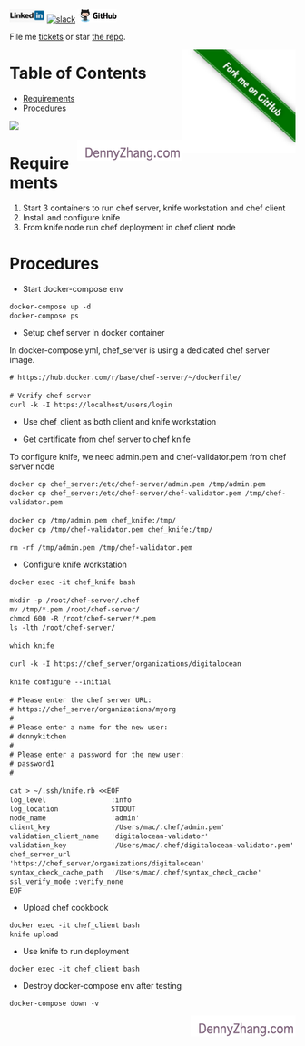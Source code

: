 [![LinkedIn](https://raw.githubusercontent.com/USDevOps/mywechat-slack-group/master/images/linkedin.png)](https://www.linkedin.com/in/dennyzhang001) <a href="https://www.dennyzhang.com/slack" target="_blank" rel="nofollow"><img src="http://slack.dennyzhang.com/badge.svg" alt="slack"/></a> [![Github](https://raw.githubusercontent.com/USDevOps/mywechat-slack-group/master/images/github.png)](https://github.com/DennyZhang)

File me [tickets](https://github.com/DennyZhang/challenges-chef/issues) or star [the repo](https://github.com/DennyZhang/challenges-chef).

<a href="https://github.com/DennyZhang?tab=followers"><img align="right" width="200" height="183" src="https://raw.githubusercontent.com/USDevOps/mywechat-slack-group/master/images/fork_github.png" /></a>

Table of Contents
=================

   * [Requirements](#requirements)
   * [Procedures](#procedures)

<a href="https://www.dennyzhang.com"><img src="https://raw.githubusercontent.com/DennyZhang/challenges-chef/master/images/scenario-103-design.png"/> </a>

<a href="https://www.dennyzhang.com"><img align="right" width="185" height="37" src="https://raw.githubusercontent.com/USDevOps/mywechat-slack-group/master/images/dns_small.png"></a>

# Requirements
1. Start 3 containers to run chef server, knife workstation and chef client
2. Install and configure knife
3. From knife node run chef deployment in chef client node

# Procedures
- Start docker-compose env
```
docker-compose up -d
docker-compose ps
```

- Setup chef server in docker container

In docker-compose.yml, chef_server is using a dedicated chef server image.

```
# https://hub.docker.com/r/base/chef-server/~/dockerfile/

# Verify chef server
curl -k -I https://localhost/users/login
```

- Use chef_client as both client and knife workstation

- Get certificate from chef server to chef knife

To configure knife, we need admin.pem and chef-validator.pem from chef server node

```
docker cp chef_server:/etc/chef-server/admin.pem /tmp/admin.pem
docker cp chef_server:/etc/chef-server/chef-validator.pem /tmp/chef-validator.pem

docker cp /tmp/admin.pem chef_knife:/tmp/
docker cp /tmp/chef-validator.pem chef_knife:/tmp/

rm -rf /tmp/admin.pem /tmp/chef-validator.pem
```

- Configure knife workstation
```
docker exec -it chef_knife bash

mkdir -p /root/chef-server/.chef
mv /tmp/*.pem /root/chef-server/
chmod 600 -R /root/chef-server/*.pem
ls -lth /root/chef-server/

which knife

curl -k -I https://chef_server/organizations/digitalocean

knife configure --initial

# Please enter the chef server URL:
# https://chef_server/organizations/myorg
#
# Please enter a name for the new user:
# dennykitchen
#
# Please enter a password for the new user:
# password1
#

cat > ~/.ssh/knife.rb <<EOF
log_level                :info
log_location             STDOUT
node_name                'admin'
client_key               '/Users/mac/.chef/admin.pem'
validation_client_name   'digitalocean-validator'
validation_key           '/Users/mac/.chef/digitalocean-validator.pem'
chef_server_url          'https://chef_server/organizations/digitalocean'
syntax_check_cache_path  '/Users/mac/.chef/syntax_check_cache'
ssl_verify_mode :verify_none
EOF
```

- Upload chef cookbook
```
docker exec -it chef_client bash
knife upload
```

- Use knife to run deployment
```
docker exec -it chef_client bash
```

- Destroy docker-compose env after testing
```
docker-compose down -v
```

<a href="https://www.dennyzhang.com"><img align="right" width="185" height="37" src="https://raw.githubusercontent.com/USDevOps/mywechat-slack-group/master/images/dns_small.png"></a>

